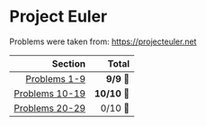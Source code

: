 # Project Euler

Problems were taken from: https://projecteuler.net

| Section | Total |
| ---: | ---: |
| [Problems 1-9](https://github.com/Zernov/projecteuler/tree/master/1-9) | **9/9** :large_blue_circle: |
| [Problems 10-19](https://github.com/Zernov/projecteuler/tree/master/10-19) | **10/10** :large_blue_circle: |
| [Problems 20-29](https://github.com/Zernov/projecteuler/tree/master/20-29) | 0/10 :red_circle: |
